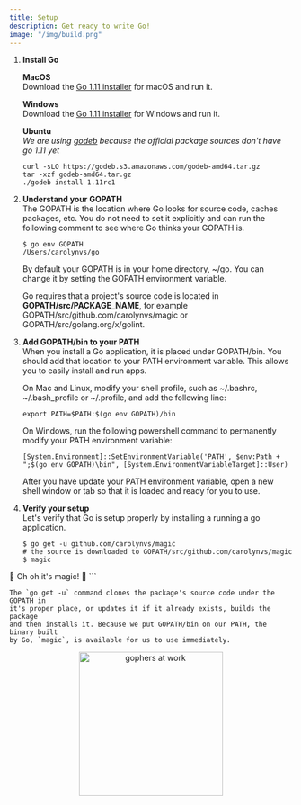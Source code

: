 ```yaml
---
title: Setup
description: Get ready to write Go!
image: "/img/build.png"
---
```


1. **Install Go**<br/>

    **MacOS**<br/>
    Download the [Go 1.11 installer](https://golang.org/dl/#unstable) for macOS and run it.

    **Windows**<br/>
    Download the [Go 1.11 installer](https://golang.org/dl/#unstable) for Windows and run it.

    **Ubuntu**<br/>
    _We are using [godeb](https://blog.labix.org/2013/06/15/in-flight-deb-packages-of-go) because the official package sources don't have go 1.11 yet_
    ```
    curl -sLO https://godeb.s3.amazonaws.com/godeb-amd64.tar.gz
    tar -xzf godeb-amd64.tar.gz
    ./godeb install 1.11rc1
    ```

1. **Understand your GOPATH**<br/>
    The GOPATH is the location where Go looks for source code, caches packages, etc.
    You do not need to set it explicitly and can run the following comment to see where
    Go thinks your GOPATH is.

    ```
    $ go env GOPATH
    /Users/carolynvs/go
    ```

    By default your GOPATH is in your home directory, ~/go.
    You can change it by setting the GOPATH environment variable.

    Go requires that a project's source code is located in **GOPATH/src/PACKAGE_NAME**,
    for example GOPATH/src/github.com/carolynvs/magic or GOPATH/src/golang.org/x/golint.

1. **Add GOPATH/bin to your PATH**<br/>
    When you install a Go application, it is placed under GOPATH/bin. You should
    add that location to your PATH environment variable. This allows you to easily
    install and run apps.

    On Mac and Linux, modify your shell profile, such as ~/.bashrc, ~/.bash_profile or ~/.profile, and add the following line:

    ```
    export PATH=$PATH:$(go env GOPATH)/bin
    ```

    On Windows, run the following powershell command to permanently modify your
    PATH environment variable:

    ```
    [System.Environment]::SetEnvironmentVariable('PATH', $env:Path + ";$(go env GOPATH)\bin", [System.EnvironmentVariableTarget]::User)
    ```

    After you have update your PATH environment variable, open a new shell window or tab
    so that it is loaded and ready for you to use.

1. **Verify your setup**<br/>
    Let's verify that Go is setup properly by installing a running a go application.

    ```
    $ go get -u github.com/carolynvs/magic
    # the source is downloaded to GOPATH/src/github.com/carolynvs/magic
    $ magic
  🎵  Oh oh it's magic! 🎵
    ```

    The `go get -u` command clones the package's source code under the GOPATH in
    it's proper place, or updates it if it already exists, builds the package
    and then installs it. Because we put GOPATH/bin on our PATH, the binary built
    by Go, `magic`, is available for us to use immediately.


<center>
  <img alt="gophers at work" src="/img/build.png" width="256"/>
</center>
